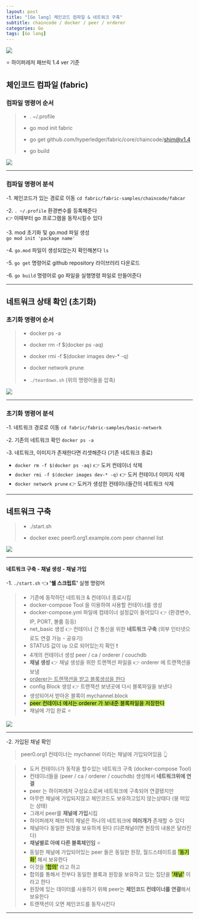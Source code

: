 ```yaml
---
layout: post
title: "[Go lang] 체인코드 컴파일 & 네트워크 구축"
subtitle: chaincode / docker / peer / orderer
categories: Go
tags: [Go lang]
---
```


![](https://velog.velcdn.com/images/-__-/post/cb9b7ed5-abe9-467b-af37-16473dfb03cd/image.png)

⭐ 하이퍼레저 패브릭 1.4 ver 기준

## 체인코드 컴파일 (fabric)

### 컴파일 명령어 순서

> - . ~/.profile<br>
>
> - go mod init fabric<br>
>
> - go get github.com/hyperledger/fabric/core/chaincode/shim@v1.4<br>
>
> - go build

![](https://velog.velcdn.com/images/-__-/post/bef9005e-91cb-4bef-950c-a107f8dea301/image.png)

---

### 컴파일 명령어 분석

-1. 체인코드가 있는 경로로 이동
`cd fabric/fabric-samples/chaincode/fabcar`

-2. `. ~/.profile` 환경변수를 등록해준다<br>
👉 이때부터 go 프로그램을 동작시킬수 있다

-3. mod 초기화 및 go.mod 파일 생성<br>
`go mod init 'package name'`

-4. `go.mod` 파일이 생성되었는지 확인해본다 `ls`

-5. `go get` 명령어로 github repository 라이브러리 다운로드

-6. `go build` 명령어로 go 파일을 실행명령 파일로 만들어준다

---

## 네트워크 상태 확인 (초기화)

### 초기화 명령어 순서

> - docker ps -a<br>
>
> - docker rm -f $(docker ps -aq)<br>
>
> - docker rmi -f $(docker images dev-\* -q)<br>
>
> - docker network prune<br>
>
> - `./teardown.sh` (위의 명령어들을 압축)

![](https://velog.velcdn.com/images/-__-/post/a6c67ed6-e637-428b-9795-ba00063d0e12/image.png)

---

### 초기화 명령어 분석

-1. 네트워크 경로로 이동
`cd fabric/fabric-samples/basic-network`

-2. 기존의 네트워크 확인 `docker ps -a`

-3. 네트워크, 이미지가 존재한다면 리셋해준다 (기존 네트워크 종료)

- `docker rm -f $(docker ps -aq)` 👉 도커 컨테이너 삭제<br>
- `docker rmi -f $(docker images dev-* -q)` 👉 도커 컨테이너 이미지 삭제<br>
- `docker network prune` 👉 도커가 생성한 컨테이너들간의 네트워크 삭제

---

## 네트워크 구축

> - ./start.sh<br>
>
> - docker exec peer0.org1.example.com peer channel list

![](https://velog.velcdn.com/images/-__-/post/8ee607a5-079c-4096-bcc9-77f534981306/image.png)

---

#### 네트워크 구축 - 채널 생성 - 채널 가입

-1. `./start.sh` 👈 **'쉘 스크립트'** 실행 명렁어

> - 기존에 동작하던 네트워크 & 컨테이너 종료시킴<br>
> - docker-compose Tool 을 이용하여 사용할 컨테이너를 생성<br>
> - docker-compose.yml 파일에 컴테이너 설정값이 들어있다 👉 (환경변수, IP, PORT, 볼륨 등등)<br>
> - net_basic 생성 👉 컨테이너 간 통신을 위한 **네트워크 구축** (외부 인터넷으로도 연결 가능 - 공유기)<br>
> - STATUS 값이 `Up` 으로 되어있는지 확인 ❗<br>
> - 4개의 컨테이너 생성 peer / ca / orderer / couchdb<br>
> - **채널 생성** 👉 채널 생성을 위한 트랜잭션 파일을 👉 orderer 에 트랜잭션을 보냄<br>
> - <u>orderer는 트랜잭션을 받고 블록생성을 한다</u><br>
> - config Block 생성 👉 트랜잭션 보낸곳에 다시 블록파일을 보낸다<br>
> - 생성되어서 받아온 블록이 mychannel.block<br>
> - <span style="background-color:#B5E045; color:#000;">peer 컨테이너 에서는 orderer 가 보내준 블록파일을 저장한다</span><br>
> - 채널에 가입 완료 ⭐<br>

![](https://velog.velcdn.com/images/-__-/post/7cc5719a-1c7e-448a-b846-d2198db1b48e/image.png)

<hr>

-2. 가입된 채널 확인

> peer0.org1 컨테이너는 mychannel 이라는 채널에 가입되어있음 👆

> - 도커 컨테이너가 동작을 할수있는 네트워크 구축 (docker-compose Tool)<br>
> - 컨테이너들을 (peer / ca / orderer / couchdb) 생성해서 **네트워크위에 연결**<br>
> - peer 는 하이퍼레저 구성요소로써 네트워크에 구축되어 연결됐지만<br>
> - 아무런 채널에 가입되지않고 체인코드도 보유하고있지 않는상태다 (붕 떠있는 상태)<br>
> - 그래서 peer를 **채널에 가입**시킴<br>
> - 하이퍼레저 패브릭의 채널은 하나의 네트워크에 **여러개가** 존재할 수 있다<br>
> - 채널마다 동일한 원장을 보유하게 된다 (다른채널이면 원장의 내용은 달라진다)<br>
> - **채널별로 아예 다른 블록체인임** ⭐<br>
> - 동일한 채널에 가입되어있는 peer 들은 동일한 원장, 월드스테이트를 <span style="background-color:#B5E045; color:#000;">'동기화'</span> 해서 보유한다<br>
> - 이것을 <span style="background-color:#B5E045; color:#000;">'합의'</span> 라고 하고<br>
> - 합의를 통해서 전부다 동일한 블록과 원장을 보유하고 있는 집단을 <span style="background-color:#B5E045; color:#000;">'채널'</span> 이라고 한다<br>
> - 원장에 있는 데이터를 사용하기 위해 peer는 **체인코드 컨테이너를 연결**해서 보유한다<br>
> - 트랜잭션이 오면 체인코드를 동작시킨다

---
